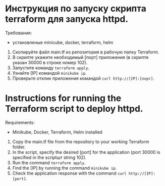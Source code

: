 # Инструкция по запуску скрипта  terraform для запуска httpd.

Требования: 
- установленые minicube, docker, terraform, helm

1. Скопируйте файл main.tf из репозитория в рабочую папку Terraform.
2. В скрипте укажите необходимый [порт] приложения (в скрипте указан 30000 в строке номер 102).
3. Запустите команду `terraform apply`.
4. Узнайтe [IP] командой `minikube ip`.
5. Проверьте отклик приложения командой `curl http://[IP]:[порт]`.


# Instructions for running the Terraform script to deploy httpd.

Requirements:
- Minikube, Docker, Terraform, Helm installed

1. Copy the main.tf file from the repository to your working Terraform folder.
2. In the script, specify the desired [port] for the application (port 30000 is specified in the scriptшт string 102).
3. Run the command `terraform apply`.
4. Find the [IP] by running the command `minikube ip`.
5. Check the application response with the command `curl http://[IP]:[port]`.

